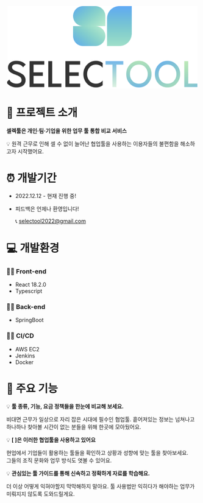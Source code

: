 
<p align="center"><img src="./README.assets/selectool_LOGO.png" href="https://www.selectool.info/" width="500"/></p>




# 🐸 프로젝트 소개

**셀렉툴은 개인·팀·기업을 위한 업무 툴 통합 비교 서비스**

💡 원격 근무로 인해 셀 수 없이 늘어난 협업툴을 사용하는 이용자들의 불편함을 해소하고자 시작했어요.



# ⏰ 개발기간

- 2022.12.12 - 현재 진행 중!

- 피드백은 언제나 환영입니다!

  📞 selectool2022@gmail.com



# 💻 개발환경

### **👨‍💻 Front-end**

- React 18.2.0
- Typescript

### **👨‍💻 Back-end**

- SpringBoot

### **👩‍💻 CI/CD**

- AWS EC2
- Jenkins
- Docker



# 💫 주요 기능



💡 **툴 종류, 기능, 요금 정책들을 한눈에 비교해 보세요.** 



비대면 근무가 일상으로 자리 잡은 시대에 필수인 협업툴. 
흩어져있는 정보는 넘쳐나고 하나하나 찾아볼 시간이 없는 분들을 위해 한곳에 모아뒀어요.



💡 **[       ]은 이러한 협업툴을 사용하고 있어요**



현업에서 기업들이 활용하는 툴들을 확인하고 상황과 성향에 맞는 툴을 찾아보세요.  
그들의 조직 문화와 업무 방식도 엿볼 수 있어요.



💡 **관심있는 툴 가이드를 통해 신속하고 정확하게 자료를 학습해요.**



더 이상 어떻게 익혀야할지 막막해하지 말아요. 
툴 사용법만 익히다가 해야하는 업무가 미뤄지지 않도록 도와드릴게요.
